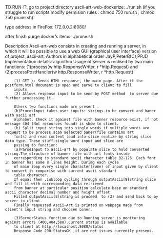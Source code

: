 TO RUN IT: go to project directory ascii-art-web-dockerize:
./run.sh  (if you struggle to run scripts modify permision rules :
			chmod 750 run.sh ;
			chmod 750 prune.sh)



type address in FireFox:
172.0.0.2:8080/



after finish purge docker's items:
./prune.sh





Description
		Ascii-art-web consists in creating and running a server, in which it will be possible to use a web GUI (graphical user
		interface) version of project, ascii-art.
Authors in alphabetical order
		JayP,PeterB(C),PPJD
Implementation details: algorithm
		Usage of server is realised by two main functions:
		(1)process(w http.ResponseWriter, r *http.Request) and
		(2)processPostHandler(w http.ResponseWriter, r *http.Request)
		
		(1) GET /: Sends HTML response, the main page. After it the postform.html document is open and serve to client to fill
		inputs
		(2) Allows response input to be send by POST method  to server due further processing it.
		
		Others two functions made are present : 
		(b)ProcesInput takes user inputs: strings to be convert and baner with ascii art
		alphabet. Check it against file with banner resource exist, if not message 404 (Not resources found) is show to client.
		(b) Split input string into single words if multiple words are request to be process,scan selected baner(file contains art
		fonts) and read content load into slice realize by string slice data type. These stuff-single word input and slice are
		passing to function: 
		(a)ParseInput to ascii-art by populate slice to hold converted string.The structure of banner file with art fonts inside
		corresponding to standard ascii character table 32-126. Each font in banner has same 8 lines height. Durimg each cycle 
		of main loop every single character(rune) of input given by client to convert is comparise with current ascii standart
		table character. 
		If equal then ,subloop cycling through outputAscii[8]string slice and fill it with corresponding data retrieved
		from banner at particular position calculate base on standard ascii character decimal number and height offset.
		Filled outputAscii[8]string is proceed  to (2) and send back to by server to client.
		Finally requested Ascii-Art is printed on webpage made from client's input string and choosen baner.
		
		(3)ServerStatus function due to Running server is monitoring against errors (400,404,500).Current status is available
		to client at http://localhost:8080/status
		Response Code 200-StatusOK ,if are not issues currently present.
		
